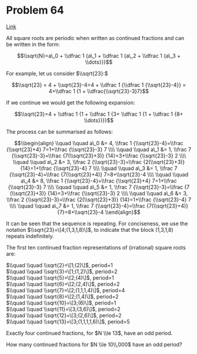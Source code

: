 # Problem 64

[Link](https://projecteuler.net/problem=64)

All square roots are periodic when written as continued fractions and can be written in the form:

$$\\sqrt{N}=a\_0 + \\dfrac 1 {a\_1 + \\dfrac 1 {a\_2 + \\dfrac 1 {a\_3 + \\dots}}}$$

For example, let us consider $\\sqrt{23}:$

$$\\sqrt{23} = 4 + \\sqrt{23}-4=4 + \\dfrac 1 {\\dfrac 1 {\\sqrt{23}-4}} = 4+\\dfrac 1 {1 + \\dfrac{\\sqrt{23}-3}7}$$

If we continue we would get the following expansion:

$$\\sqrt{23}=4 + \\dfrac 1 {1 + \\dfrac 1 {3+ \\dfrac 1 {1 + \\dfrac 1 {8+ \\dots}}}}$$

The process can be summarised as follows:

$$\\begin{align} \\quad \\quad a\_0 &= 4, \\frac 1 {\\sqrt{23}-4}=\\frac {\\sqrt{23}+4} 7=1+\\frac {\\sqrt{23}-3} 7 \\\\ \\quad \\quad a\_1 &= 1, \\frac 7 {\\sqrt{23}-3}=\\frac {7(\\sqrt{23}+3)} {14}=3+\\frac {\\sqrt{23}-3} 2 \\\\ \\quad \\quad a\_2 &= 3, \\frac 2 {\\sqrt{23}-3}=\\frac {2(\\sqrt{23}+3)} {14}=1+\\frac {\\sqrt{23}-4} 7 \\\\ \\quad \\quad a\_3 &= 1, \\frac 7 {\\sqrt{23}-4}=\\frac {7(\\sqrt{23}+4)} 7=8+\\sqrt{23}-4 \\\\ \\quad \\quad a\_4 &= 8, \\frac 1 {\\sqrt{23}-4}=\\frac {\\sqrt{23}+4} 7=1+\\frac {\\sqrt{23}-3} 7 \\\\ \\quad \\quad a\_5 &= 1, \\frac 7 {\\sqrt{23}-3}=\\frac {7 (\\sqrt{23}+3)} {14}=3+\\frac {\\sqrt{23}-3} 2 \\\\ \\quad \\quad a\_6 &= 3, \\frac 2 {\\sqrt{23}-3}=\\frac {2(\\sqrt{23}+3)} {14}=1+\\frac {\\sqrt{23}-4} 7 \\\\ \\quad \\quad a\_7 &= 1, \\frac 7 {\\sqrt{23}-4}=\\frac {7(\\sqrt{23}+4)} {7}=8+\\sqrt{23}-4 \\end{align}$$

It can be seen that the sequence is repeating. For conciseness, we use the notation $\\sqrt{23}=\[4;(1,3,1,8)\]$, to indicate that the block (1,3,1,8) repeats indefinitely.

The first ten continued fraction representations of (irrational) square roots are:

$\\quad \\quad \\sqrt{2}=\[1;(2)\]$, period=$1$  
$\\quad \\quad \\sqrt{3}=\[1;(1,2)\]$, period=$2$  
$\\quad \\quad \\sqrt{5}=\[2;(4)\]$, period=$1$  
$\\quad \\quad \\sqrt{6}=\[2;(2,4)\]$, period=$2$  
$\\quad \\quad \\sqrt{7}=\[2;(1,1,1,4)\]$, period=$4$  
$\\quad \\quad \\sqrt{8}=\[2;(1,4)\]$, period=$2$  
$\\quad \\quad \\sqrt{10}=\[3;(6)\]$, period=$1$  
$\\quad \\quad \\sqrt{11}=\[3;(3,6)\]$, period=$2$  
$\\quad \\quad \\sqrt{12}=\[3;(2,6)\]$, period=$2$  
$\\quad \\quad \\sqrt{13}=\[3;(1,1,1,1,6)\]$, period=$5$ 

Exactly four continued fractions, for $N \\le 13$, have an odd period.

How many continued fractions for $N \\le 10\\,000$ have an odd period?
